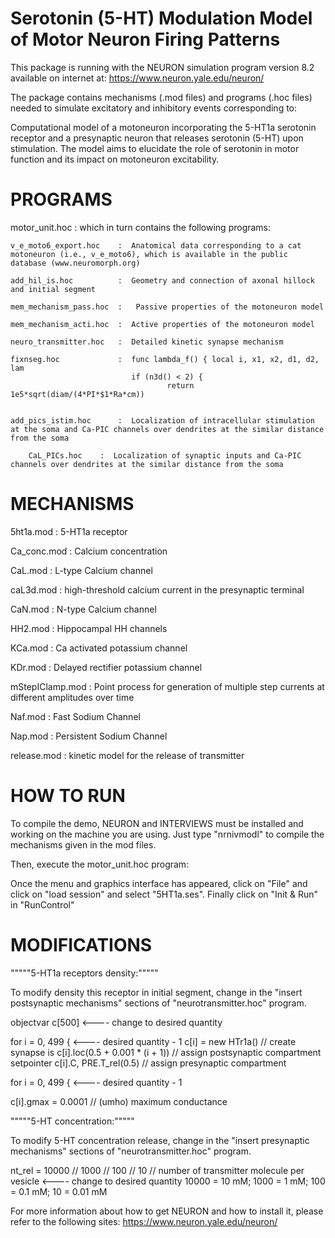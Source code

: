 Serotonin (5-HT) Modulation Model of Motor Neuron Firing Patterns
=================================================================

This package is running with the NEURON simulation program version 8.2 available on internet at:
 https://www.neuron.yale.edu/neuron/ 

The package contains mechanisms (.mod files) and programs (.hoc files) needed
to simulate excitatory and inhibitory events corresponding to:

Computational model of a motoneuron incorporating the 5-HT1a serotonin receptor
and a presynaptic neuron that releases serotonin (5-HT) upon stimulation. The model aims to elucidate
the role of serotonin in motor function and its impact on motoneuron excitability.
 


  PROGRAMS
  ========

motor_unit.hoc : which in turn contains the following programs: 

	v_e_moto6_export.hoc    :  Anatomical data corresponding to a cat motoneuron (i.e., v_e_moto6), which is available in the public database (www.neuromorph.org)

	add_hil_is.hoc          :  Geometry and connection of axonal hillock and initial segment

	mem_mechanism_pass.hoc  :   Passive properties of the motoneuron model

	mem_mechanism_acti.hoc  :  Active properties of the motoneuron model

	neuro_transmitter.hoc   :  Detailed kinetic synapse mechanism

	fixnseg.hoc             :  func lambda_f() { local i, x1, x2, d1, d2, lam
        			           if (n3d() < 2) {
                			           return 1e5*sqrt(diam/(4*PI*$1*Ra*cm))

	
	add_pics_istim.hoc      :  Localization of intracellular stimulation at the soma and Ca-PIC channels over dendrites at the similar distance from the soma

		CaL_PICs.hoc    :  Localization of synaptic inputs and Ca-PIC channels over dendrites at the similar distance from the soma



  MECHANISMS
  ==========

5ht1a.mod       : 5-HT1a receptor

Ca_conc.mod     : Calcium concentration

CaL.mod         : L-type Calcium channel

caL3d.mod       : high-threshold calcium current in the presynaptic terminal

CaN.mod         : N-type Calcium channel

HH2.mod         : Hippocampal HH channels

KCa.mod         : Ca activated potassium channel

KDr.mod         : Delayed rectifier potassium channel

mStepIClamp.mod : Point process for generation of multiple step currents at different amplitudes over time

Naf.mod         : Fast Sodium Channel

Nap.mod         : Persistent Sodium Channel

release.mod     : kinetic model for the release of transmitter



  HOW TO RUN
  ==========

To compile the demo, NEURON and INTERVIEWS must be installed and working on
the machine you are using.  Just type "nrnivmodl" to compile the mechanisms
given in the mod files.

Then, execute the motor_unit.hoc program:


Once the menu and graphics interface has appeared, click on "File"
and click on "load session" and select "5HT1a.ses". Finally click on 
"Init & Run" in "RunControl"



  MODIFICATIONS
  ==========

"""""5-HT1a  receptors density:"""""

To modify density this receptor in initial segment, change in the "insert postsynaptic mechanisms" sections of "neurotransmitter.hoc" program.

objectvar c[500]             <---- change to desired quantity


for i = 0, 499 {             <---- desired quantity - 1
    c[i] = new HTr1a()                        // create synapse
    is c[i].loc(0.5 + 0.001 * (i + 1))  // assign postsynaptic compartment
    setpointer c[i].C, PRE.T_rel(0.5)        // assign presynaptic compartment



for i = 0, 499 {             <---- desired quantity - 1

   c[i].gmax = 0.0001  //    (umho)   maximum conductance



"""""5-HT concentration:"""""

To modify 5-HT concentration release, change in the "insert presynaptic mechanisms" sections of "neurotransmitter.hoc" program.


nt_rel  = 10000 // 1000 // 100 // 10 // number of transmitter molecule per vesicle        <---- change to desired quantity 10000 = 10 mM; 1000 = 1 mM; 100 = 0.1 mM; 10 = 0.01 mM


For more information about how to get NEURON and how to install it, please
refer to the following sites:
  https://www.neuron.yale.edu/neuron/ 
